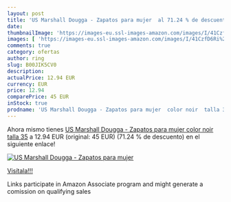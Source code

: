 ```yaml
---
layout: post
title: 'US Marshall Dougga - Zapatos para mujer  al 71.24 % de descuento'
date: 
thumbnailImage: 'https://images-eu.ssl-images-amazon.com/images/I/41CzfD6Ri%2BL._SL200_.jpg'
images: [ 'https://images-eu.ssl-images-amazon.com/images/I/41CzfD6Ri%2BL._SL200_.jpg' ]
comments: true
category: ofertas
author: ring
slug: B00JIK5CV0
description:
actualPrice: 12.94 EUR
currency: EUR
price: 12.94
comparePrice: 45 EUR
inStock: true
prodname: 'US Marshall Dougga - Zapatos para mujer  color noir  talla 35'
---
```


Ahora mismo tienes [US Marshall Dougga - Zapatos para mujer  color noir  talla 35](https://www.amazon.es/dp/B00JIK5CV0/?tag=tolees-21) a 12.94 EUR (original: 45 EUR) (71.24 %  de descuento) en el siguiente enlace!

[![US Marshall Dougga - Zapatos para mujer ](https://images-eu.ssl-images-amazon.com/images/I/41CzfD6Ri%2BL._SL200_.jpg)](https://www.amazon.es/dp/B00JIK5CV0/?tag=tolees-21)

[Visítala!!!](https://www.amazon.es/dp/B00JIK5CV0/?tag=tolees-21)

Links participate in Amazon Associate program and might generate a comission on qualifying sales
